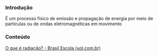 
### Introdução
É um processo físico de emissão e propagação de energia por meio de partículas ou de ondas eletromagnéticas em movimento

### Conteúdo

[O que é radiação? - Brasil Escola (uol.com.br)](https://brasilescola.uol.com.br/o-que-e/quimica/o-que-e-radiacao.htm)